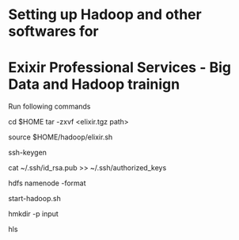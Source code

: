 # Setting up Hadoop and other softwares for
# Exixir Professional Services - Big Data and Hadoop trainign

Run following commands

cd $HOME
tar -zxvf <elixir.tgz path> 

source $HOME/hadoop/elixir.sh

ssh-keygen

cat ~/.ssh/id_rsa.pub >> ~/.ssh/authorized_keys

hdfs namenode -format

start-hadoop.sh

hmkdir -p input

hls

